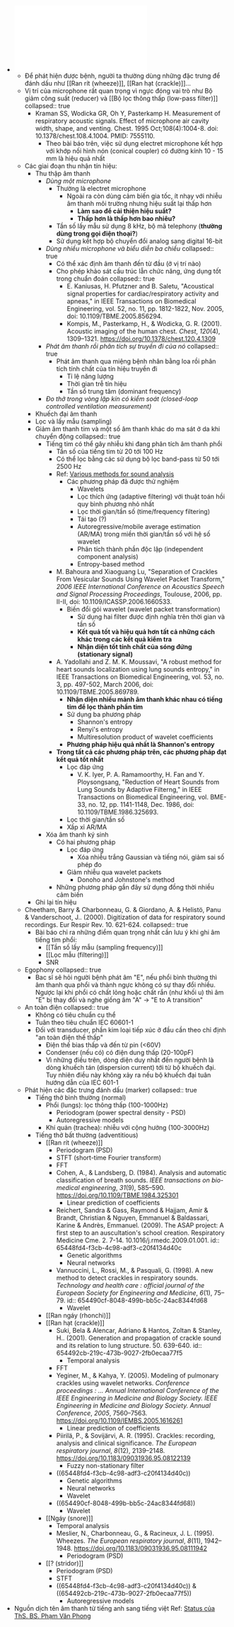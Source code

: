- ![Andrès et al. - 2018 - Respiratory sound analysis in the era of evidence-.pdf](../assets/Andrès_et_al._-_2018_-_Respiratory_sound_analysis_in_the_era_of_evidence-_1698927522703_0.pdf)
	- Để phát hiện được bệnh, người ta thường dùng những đặc trưng để đánh dấu như [[Ran rít (wheeze)]], [[Ran hạt (crackle)]]...
	- Vị trí của microphone rất quan trọng vì ngực đóng vai trò như Bộ giảm công suất (reducer) và [[Bộ lọc thông thấp (low-pass filter)]]
	  collapsed:: true
		- Kraman SS, Wodicka GR, Oh Y, Pasterkamp H.
		  Measurement of respiratory acoustic signals. Effect of microphone air 
		  cavity width, shape, and venting. Chest. 1995 Oct;108(4):1004-8. doi: 
		  10.1378/chest.108.4.1004. PMID: 7555110.
			- Theo bài báo trên, việc sử dụng electret microphone kết hợp với khớp nối hình nón (conical coupler) có đường kính 10 - 15 mm là hiệu quả nhất
	- Các giai đoạn thu nhận tín hiệu:
		- Thu thập âm thanh
			- *Dùng một microphone*
				- Thường là electret microphone
					- Ngoài ra còn dùng cảm biến gia tốc, ít nhạy với nhiễu âm thanh môi trường nhưng hiệu suất lại thấp hơn
						- **Làm sao để cải thiện hiệu suất?**
						- **Thấp hơn là thấp hơn bao nhiêu?**
				- Tần số lấy mẫu sử dụng 8 kHz, bộ mã telephony (**thường dùng trong gọi điện thoại?**)
				- Sử dụng kết hợp bộ chuyển đổi analog sang digital 16-bit
			- *Dùng nhiều microphone và biểu diễn ba chiều*
			  collapsed:: true
				- Có thể xác định âm thanh đến từ đầu (ở vị trí nào)
				- Cho phép khảo sát cấu trúc lẫn chức năng, ứng dụng tốt trong chuẩn đoán
				  collapsed:: true
					- E. Kaniusas, H. Pfutzner and B. Saletu, "Acoustical signal properties for cardiac/respiratory activity and apneas," in IEEE Transactions on Biomedical Engineering, vol. 52, no. 11, pp. 1812-1822, Nov. 2005, doi: 10.1109/TBME.2005.856294.
					- Kompis, M., Pasterkamp, H., & Wodicka, G. R. (2001). Acoustic imaging of the human chest. *Chest*, *120*(4), 1309–1321. https://doi.org/10.1378/chest.120.4.1309
			- *Phát âm thanh rồi phân tích sự truyền đi của nó*
			  collapsed:: true
				- Phát âm thanh qua miệng bệnh nhân bằng loa rồi phân tích tính chất của tín hiệu truyền đi
					- Tỉ lệ năng lượng
					- Thời gian trễ tín hiệu
					- Tần số trung tâm (dominant frequency)
			- *Đo thở trong vòng lặp kín có kiểm soát (closed-loop controlled ventilation measurement)*
		- Khuếch đại âm thanh
		- Lọc và lấy mẫu (sampling)
		- Giảm âm thanh tim và một số âm thanh khác do ma sát ở da khi chuyển động
		  collapsed:: true
			- Tiếng tim có thể gây nhiễu khi đang phân tích âm thanh phổi
				- Tần số của tiếng tim từ 20 tới 100 Hz
				- Có thể lọc bằng các sử dụng bộ lọc band-pass từ 50 tới 2500 Hz
				- Ref: [Various methods for sound analysis](https://bme.eng.umanitoba.ca/research/sounds/)
					- Các phương pháp đã được thử nghiệm
						- Wavelets
						- Lọc thích ứng (adaptive filtering) với thuật toán hồi quy bình phương nhỏ nhất
						- Lọc thời gian/tần số (time/frequency filtering)
						- Tái tạo (?)
						- Autoregressive/mobile average estimation (AR/MA) trong miền thời gian/tần số với hệ số wavelet
						- Phân tích thành phần độc lập (independent component analysis)
						- Entropy-based method
				- M. Bahoura and Xiaoguang Lu, "Separation of Crackles From Vesicular Sounds Using Wavelet Packet Transform," *2006 IEEE International Conference on Acoustics Speech and Signal Processing Proceedings*, Toulouse, 2006, pp. II-II, doi: 10.1109/ICASSP.2006.1660533.
					- Biến đổi gói wavelet (wavelet packet transformation)
						- Sử dụng hai filter được định nghĩa trên thời gian và tần số
						- **Kết quả tốt và hiệu quả hơn tất cả những cách khác trong các kết quả kiểm tra**
						- **Nhận diện tốt tính chất của sóng đứng (stationary signal)**
				- A. Yadollahi and Z. M. K. Moussavi, "A robust method for heart sounds localization using lung sounds entropy," in IEEE Transactions on Biomedical Engineering, vol. 53, no. 3, pp. 497-502, March 2006, doi: 10.1109/TBME.2005.869789.
					- **Nhận diện nhiều mảnh âm thanh khác nhau có tiếng tim để lọc thành phần tim**
					- Sử dụng ba phương pháp
						- Shannon's entropy
						- Renyi's entropy
						- Multiresolution product of wavelet coefficients
					- **Phương pháp hiệu quả nhất là Shannon's entropy**
				- **Trong tất cả các phương pháp trên, các phương pháp đạt kết quả tốt nhất**
					- Lọc đáp ứng
						- V. K. Iyer, P. A. Ramamoorthy, H. Fan and Y. Ploysongsang, "Reduction of Heart Sounds from Lung Sounds by Adaptive Filterng," in IEEE Transactions on Biomedical Engineering, vol. BME-33, no. 12, pp. 1141-1148, Dec. 1986, doi: 10.1109/TBME.1986.325693.
					- Lọc thời gian/tần số
					- Xấp xỉ AR/MA
			- Xóa âm thanh ký sinh
				- Có hai phương pháp
					- Lọc đáp ứng
						- Xóa nhiễu trắng Gaussian và tiếng nói, giảm sai số phép đo
					- Giảm nhiễu qua wavelet packets
						- Donoho and Johnstone's method
				- Những phương pháp gần đây sử dụng đồng thời nhiều cảm biến
		- Ghi lại tín hiệu
	- Cheetham, Barry & Charbonneau, G. & Giordano, A. & Helistö, Panu & Vanderschoot, J.. (2000). Digitization of data for respiratory sound recordings. Eur Respir Rev. 10. 621-624.
	  collapsed:: true
		- Bài báo chỉ ra những điểm quan trọng nhất cần lưu ý khi ghi âm tiếng tim phổi:
			- [[Tần số lấy mẫu (sampling frequency)]]
			- [[Lọc mẫu (filtering)]]
			- SNR
	- Egophony
	  collapsed:: true
		- Bac sĩ sẽ hỏi người bệnh phát âm "E", nếu phổi bình thường thì âm thanh qua phổi và thành ngực không có sự thay đổi nhiều. Ngược lại khi phổi có chất lỏng hoặc chất rắn (như khối u) thì âm "E" bị thay đổi và nghe giống âm "A" -> "E to A transition"
	- An toàn điện
	  collapsed:: true
		- Không có tiêu chuẩn cụ thể
		- Tuân theo tiêu chuẩn IEC 60601-1
		- Đối với transducer, phần kim loại tiếp xúc ở đầu cần theo chỉ định "an toàn điện thế thấp"
			- Điện thế bias thấp và đến từ pin (<60V)
			- Condenser (nếu có) có điện dung thấp (20-100pF)
			- Vì những điều trên, dòng diện duy nhất đến người bệnh là dòng khuếch tán (dispersion current) tới từ bộ khuếch đại. Tuy nhiên điều này không xảy ra nếu bộ khuếch đại tuân hướng dẫn của IEC 601-1
	- Phát hiện các đặc trưng đánh dấu (marker)
	  collapsed:: true
		- Tiếng thở bình thường (normal)
			- Phổi (lungs): lọc thông thấp (100-1000Hz)
				- Periodogram (power spectral density - PSD)
				- Autoregressive models
			- Khí quản (trachea): nhiễu với cộng hưởng (100-3000Hz)
		- Tiếng thở bất thường (adventitious)
			- [[Ran rít (wheeze)]]
				- Periodogram (PSD)
				- STFT (short-time Fourier transform)
				- FFT
				- Cohen, A., & Landsberg, D. (1984). Analysis and automatic classification of breath sounds. *IEEE transactions on bio-medical engineering*, *31*(9), 585–590. https://doi.org/10.1109/TBME.1984.325301
					- Linear prediction of coefficients
				- Reichert, Sandra & Gass, Raymond & Hajjam, Amir & Brandt, Christian & Nguyen, Emmanuel & Baldassari, Karine & Andrès, Emmanuel. (2009). The ASAP project: A first step to an auscultation's school creation. Respiratory Medicine Cme. 2. 7-14. 10.1016/j.rmedc.2009.01.001.
				  id:: 65448fd4-f3cb-4c98-adf3-c20f4134d40c
					- Genetic algorithms
					- Neural networks
				- Vannuccini, L., Rossi, M., & Pasquali, G. (1998). A new method to detect crackles in respiratory sounds. *Technology and health care : official journal of the European Society for Engineering and Medicine*, *6*(1), 75–79.
				  id:: 654490cf-8048-499b-bb5c-24ac8344fd68
					- Wavelet
			- [[Ran ngáy (rhonchi)]]
			- [[Ran hạt (crackle)]]
				- Suki, Bela & Alencar, Adriano & Hantos, Zoltan & Stanley, H.. (2001). Generation and propagation of crackle sound and its relation to lung structure. 50. 639-640.
				  id:: 654492cb-219c-473b-9027-2fb0ecaa77f5
					- Temporal analysis
				- FFT
				- Yeginer, M., & Kahya, Y. (2005). Modeling of pulmonary crackles using wavelet networks. *Conference proceedings : ... Annual International Conference of the IEEE 
				  Engineering in Medicine and Biology Society. IEEE Engineering in 
				  Medicine and Biology Society. Annual Conference*, *2005*, 7560–7563. https://doi.org/10.1109/IEMBS.2005.1616261
					- Linear prediction of coefficients
				- Piirilä, P., & Sovijärvi, A. R. (1995). Crackles: recording, analysis and clinical significance. *The European respiratory journal*, *8*(12), 2139–2148. https://doi.org/10.1183/09031936.95.08122139
					- Fuzzy non-stationary filter
				- ((65448fd4-f3cb-4c98-adf3-c20f4134d40c))
					- Genetic algorithms
					- Neural networks
					- Wavelet
				- ((654490cf-8048-499b-bb5c-24ac8344fd68))
					- Wavelet
			- [[Ngáy (snore)]]
				- Temporal analysis
				- Meslier, N., Charbonneau, G., & Racineux, J. L. (1995). Wheezes. *The European respiratory journal*, *8*(11), 1942–1948. https://doi.org/10.1183/09031936.95.08111942
					- Periodogram (PSD)
			- [[? (stridor)]]
				- Periodogram (PSD)
				- STFT
				- ((65448fd4-f3cb-4c98-adf3-c20f4134d40c))
				  &
				  ((654492cb-219c-473b-9027-2fb0ecaa77f5))
					- Autoregressive models
- Nguồn dịch tên âm thanh từ tiếng anh sang tiếng việt
  Ref: [Status của ThS. BS. Phạm Văn Phong](https://www.facebook.com/hoiyeuthichnhikhoa/photos/a.709618919100240/792724270789704/?type=3)